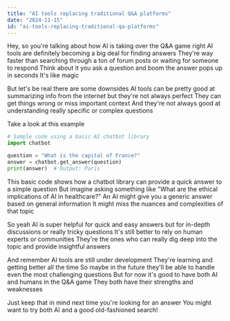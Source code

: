 ```yaml
---
title: "AI tools replacing traditional Q&A platforms"
date: "2024-11-15"
id: "ai-tools-replacing-traditional-qa-platforms"
---
```


Hey, so you're talking about how AI is taking over the Q&A game right AI tools are definitely becoming a big deal for finding answers They're way faster than searching through a ton of forum posts or waiting for someone to respond Think about it you ask a question and boom the answer pops up in seconds It's like magic

But let's be real there are some downsides AI tools can be pretty good at summarizing info from the internet but they're not always perfect They can get things wrong or miss important context And they're not always good at understanding really specific or complex questions

Take a look at this example

```python
# Sample code using a basic AI chatbot library
import chatbot

question = "What is the capital of France?"
answer = chatbot.get_answer(question)
print(answer)  # Output: Paris
```

This basic code shows how a chatbot library can provide a quick answer to a simple question But imagine asking something like "What are the ethical implications of AI in healthcare?" An AI might give you a generic answer based on general information It might miss the nuances and complexities of that topic

So yeah AI is super helpful for quick and easy answers but for in-depth discussions or really tricky questions It's still better to rely on human experts or communities They're the ones who can really dig deep into the topic and provide insightful answers

And remember AI tools are still under development They're learning and getting better all the time So maybe in the future they'll be able to handle even the most challenging questions But for now it's good to have both AI and humans in the Q&A game They both have their strengths and weaknesses

Just keep that in mind next time you're looking for an answer You might want to try both AI and a good old-fashioned search!
